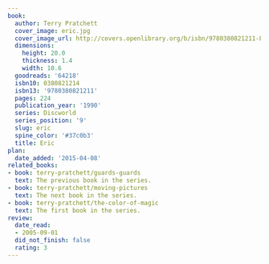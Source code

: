 ```yaml
---
book:
  author: Terry Pratchett
  cover_image: eric.jpg
  cover_image_url: http://covers.openlibrary.org/b/isbn/9780380821211-L.jpg
  dimensions:
    height: 20.0
    thickness: 1.4
    width: 10.6
  goodreads: '64218'
  isbn10: 0380821214
  isbn13: '9780380821211'
  pages: 224
  publication_year: '1990'
  series: Discworld
  series_position: '9'
  slug: eric
  spine_color: '#37c0b3'
  title: Eric
plan:
  date_added: '2015-04-08'
related_books:
- book: terry-pratchett/guards-guards
  text: The previous book in the series.
- book: terry-pratchett/moving-pictures
  text: The next book in the series.
- book: terry-pratchett/the-color-of-magic
  text: The first book in the series.
review:
  date_read:
  - 2005-09-01
  did_not_finish: false
  rating: 3
---
```

